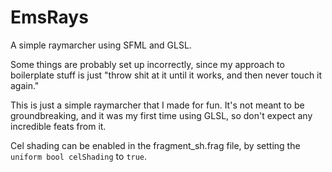 # EmsRays
A simple raymarcher using SFML and GLSL.

Some things are probably set up incorrectly, since my approach to boilerplate stuff is just "throw shit at it until it works, and then never touch it again."

This is just a simple raymarcher that I made for fun. It's not meant to be groundbreaking, and it was my first time using GLSL, so don't expect any incredible feats from it.

Cel shading can be enabled in the fragment_sh.frag file, by setting the `uniform bool celShading` to `true`.
